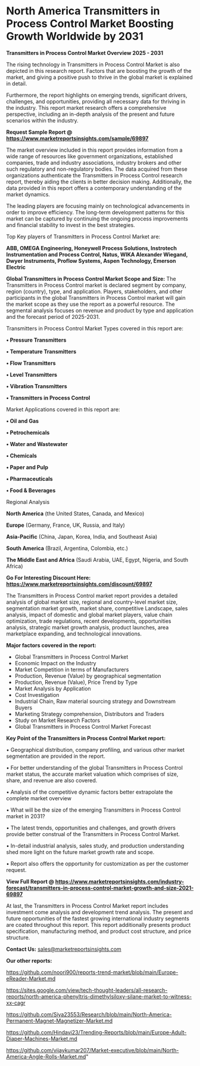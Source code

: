 # North America Transmitters in Process Control Market Boosting Growth Worldwide by 2031

<Strong> Transmitters in Process Control Market Overview 2025 - 2031</strong>

The rising technology in Transmitters in Process Control Market is also depicted in this research report. Factors that are boosting the growth of the market, and giving a positive push to thrive in the global market is explained in detail.

Furthermore, the report highlights on emerging trends, significant drivers, challenges, and opportunities, providing all necessary data for thriving in the industry. This report market research offers a comprehensive perspective, including an in-depth analysis of the present and future scenarios within the industry.

<strong>Request Sample Report @ <a href=https://www.marketreportsinsights.com/sample/69897>https://www.marketreportsinsights.com/sample/69897</a></strong>

The market overview included in this report provides information from a wide range of resources like government organizations, established companies, trade and industry associations, industry brokers and other such regulatory and non-regulatory bodies. The data acquired from these organizations authenticate the Transmitters in Process Control research report, thereby aiding the clients in better decision making. Additionally, the data provided in this report offers a contemporary understanding of the market dynamics.

The leading players are focusing mainly on technological advancements in order to improve efficiency. The long-term development patterns for this market can be captured by continuing the ongoing process improvements and financial stability to invest in the best strategies.

Top Key players of Transmitters in Process Control Market are:

<strong>ABB, OMEGA Engineering, Honeywell Process Solutions, Instrotech Instrumentation and Process Control, Natus, WIKA Alexander Wiegand, Dwyer Instruments, Proflow Systems, Aspen Technology, Emerson Electric</strong>

<strong><b>Global Transmitters in Process Control Market Scope and Size:</b></strong>
The Transmitters in Process Control market is declared segment by company, region (country), type, and application. Players, stakeholders, and other participants in the global Transmitters in Process Control market will gain the market scope as they use the report as a powerful resource. The segmental analysis focuses on revenue and product by type and application and the forecast period of 2025-2031.

Transmitters in Process Control Market Types covered in this report are:

<strong>• Pressure Transmitters

• Temperature Transmitters

• Flow Transmitters

• Level Transmitters

• Vibration Transmitters

• Transmitters in Process Control</strong>

Market Applications covered in this report are:

<strong>• Oil and Gas

• Petrochemicals

• Water and Wastewater

• Chemicals

• Paper and Pulp

• Pharmaceuticals

• Food & Beverages</strong> 

Regional Analysis

<strong>North America</strong> (the United States, Canada, and Mexico)

<strong>Europe</strong> (Germany, France, UK, Russia, and Italy)

<strong>Asia-Pacific</strong> (China, Japan, Korea, India, and Southeast Asia)

<strong>South America</strong> (Brazil, Argentina, Colombia, etc.)

<strong>The Middle East and Africa</strong> (Saudi Arabia, UAE, Egypt, Nigeria, and South Africa)

<strong>Go For Interesting Discount Here: <a href=https://www.marketreportsinsights.com/discount/69897>https://www.marketreportsinsights.com/discount/69897</a></strong>

The Transmitters in Process Control market report provides a detailed analysis of global market size, regional and country-level market size, segmentation market growth, market share, competitive Landscape, sales analysis, impact of domestic and global market players, value chain optimization, trade regulations, recent developments, opportunities analysis, strategic market growth analysis, product launches, area marketplace expanding, and technological innovations.

<strong><b>Major factors covered in the report:</b></strong>
<ul>
  <li>Global Transmitters in Process Control Market </li>
  <li>Economic Impact on the Industry</li>
  <li>Market Competition in terms of Manufacturers</li>
  <li>Production, Revenue (Value) by geographical segmentation</li>
  <li>Production, Revenue (Value), Price Trend by Type</li>
  <li>Market Analysis by Application</li>
  <li>Cost Investigation</li>
  <li>Industrial Chain, Raw material sourcing strategy and Downstream Buyers</li>
  <li>Marketing Strategy comprehension, Distributors and Traders</li>
  <li>Study on Market Research Factors</li>
  <li>Global Transmitters in Process Control Market Forecast</li>
</ul>

<strong><b>Key Point of the Transmitters in Process Control Market report:</b></strong>

• Geographical distribution, company profiling, and various other market segmentation are provided in the report.

• For better understanding of the global Transmitters in Process Control market status, the accurate market valuation which comprises of size, share, and revenue are also covered.

• Analysis of the competitive dynamic factors better extrapolate the complete market overview

• What will be the size of the emerging Transmitters in Process Control market in 2031?

• The latest trends, opportunities and challenges, and growth drivers provide better construal of the Transmitters in Process Control Market.

• In-detail industrial analysis, sales study, and production understanding shed more light on the future market growth rate and scope.

• Report also offers the opportunity for customization as per the customer request.

<strong><b>View Full Report @ <a href=https://www.marketreportsinsights.com/industry-forecast/transmitters-in-process-control-market-growth-and-size-2021-69897>https://www.marketreportsinsights.com/industry-forecast/transmitters-in-process-control-market-growth-and-size-2021-69897</a></b></strong>


At last, the Transmitters in Process Control Market report includes investment come analysis and development trend analysis. The present and future opportunities of the fastest growing international industry segments are coated throughout this report. This report additionally presents product specification, manufacturing method, and product cost structure, and price structure.

<strong>Contact Us:</strong>
sales@marketreportsinsights.com

<strong>Our other reports:</strong>

<a href=https://github.com/noori900/reports-trend-market/blob/main/Europe-eReader-Market.md>https://github.com/noori900/reports-trend-market/blob/main/Europe-eReader-Market.md</a>

<a href=https://sites.google.com/view/tech-thought-leaders/all-research-reports/north-america-phenyltris-dimethylsiloxy-silane-market-to-witness-xx-cagr>https://sites.google.com/view/tech-thought-leaders/all-research-reports/north-america-phenyltris-dimethylsiloxy-silane-market-to-witness-xx-cagr</a>

<a href=https://github.com/Siya23553/Research/blob/main/North-America-Permanent-Magnet-Magnetizer-Market.md>https://github.com/Siya23553/Research/blob/main/North-America-Permanent-Magnet-Magnetizer-Market.md</a>

<a href=https://github.com/Hindavi23/Trending-Reports/blob/main/Europe-Adult-Diaper-Machines-Market.md>https://github.com/Hindavi23/Trending-Reports/blob/main/Europe-Adult-Diaper-Machines-Market.md</a>

<a href=https://github.com/vijaykumar207/Market-executive/blob/main/North-America-Angle-Rolls-Market.md>https://github.com/vijaykumar207/Market-executive/blob/main/North-America-Angle-Rolls-Market.md</a>"
